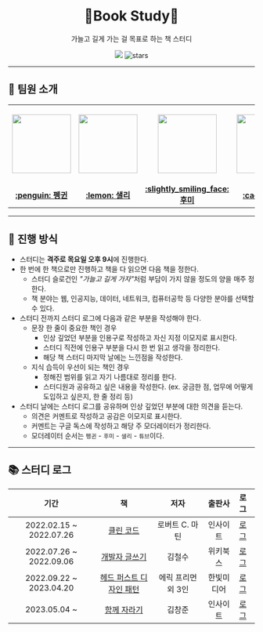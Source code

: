 <div align="center">
  <h1>📖Book Study📖</h1>
  <p>가늘고 길게 가는 걸 목표로 하는 책 스터디</p>
  <a href="https://hits.seeyoufarm.com"><img src="https://hits.seeyoufarm.com/api/count/incr/badge.svg?url=https%3A%2F%2Fgithub.com%2Fboost-devs%2Fbook-study&count_bg=%23e76f51&title_bg=%23555555&icon=&icon_color=%23E7E7E7&title=hits&edge_flat=false"/></a>
  <img src="https://img.shields.io/github/stars/boostcamp-ai-tech-4/book-study?color=ffd166" alt="stars"/>
</div>

---

## 👋 팀원 소개

<table>
    <tr height="160px">
        <td align="center" width="150px">
            <a href="https://github.com/CoodingPenguin"><img height="120px" width="120px" src="https://avatars.githubusercontent.com/u/37505775?s=460&u=44732fef53503e63d47192ce5c2de747eff5f0c6&v=4"/></a>
            <br />
        </td>
        <td align="center" width="150px">
            <a href="https://github.com/bsm8734"><img height="120px" width="120px" src="https://avatars.githubusercontent.com/u/35002768?s=460&v=4"/></a>
            <br />
        </td>
        <td align="center" width="150px">
            <a href="https://github.com/opijae"><img height="120px" width="120px" src="https://avatars.githubusercontent.com/u/26226101?v=4"/></a>
            <br />
        </td>
        <td align="center" width="150px">
            <a href="https://github.com/peacecheejecake"><img height="120px" width="120px" src="https://avatars.githubusercontent.com/u/29668380?v=4"/></a>
            <br />
        </td>
    </tr>
    <tr height="50px">
        <td align="center">
            <a href="https://github.com/coodingpenguin"><strong>:penguin: 펭귄</strong></a>
        </td>
        <td align="center">
            <a href="https://github.com/bsm8734"><strong>:lemon: 샐리</strong></a>
        <td align="center">
            <a href="https://github.com/opijae"><strong>:slightly_smiling_face: 후미</strong></a>
        </td>
        <td align="center">
            <a href="https://github.com/peacecheejecake"><strong>:cactus: 튜브</strong></a>
        </td>
    </tr>
</table>

---

## 📌 진행 방식

- 스터디는 **격주로 목요일 오후 9시**에 진행한다.
- 한 번에 한 책으로만 진행하고 책을 다 읽으면 다음 책을 정한다.
  - 스터디 슬로건인 <i>"가늘고 길게 가자"</i>처럼 부담이 가지 않을 정도의 양을 매주 정한다.
  - 책 분야는 웹, 인공지능, 데이터, 네트워크, 컴퓨터공학 등 다양한 분야를 선택할 수 있다.
- 스터디 전까지 스터디 로그에 다음과 같은 부분을 작성해야 한다.
  - 문장 한 줄이 중요한 책인 경우
    - 인상 깊었던 부분을 인용구로 작성하고 자신 지정 이모지로 표시한다.
    - 스터디 직전에 인용구 부분을 다시 한 번 읽고 생각을 정리한다.
    - 해당 책 스터디 마지막 날에는 느낀점을 작성한다.
  - 지식 습득이 우선이 되는 책인 경우
    - 정해진 범위를 읽고 자기 나름대로 정리를 한다.
    - 스터디원과 공유하고 싶은 내용을 작성한다. (ex. 궁금한 점, 업무에 어떻게 도입하고 싶은지, 한 줄 정리 등)
- 스터디 날에는 스터디 로그를 공유하며 인상 깊었던 부분에 대한 의견을 듣는다.
  - 의견은 커멘트로 작성하고 공감은 이모지로 표시한다.
  - 커멘트는 구글 독스에 작성하고 해당 주 모더레이터가 정리한다.
  - 모더레이터 순서는 `펭귄` - `후미` - `샐리` - `튜브`이다.

---

## 📚 스터디 로그

|          기간           |                                   책                                    |        저자        |   출판사   | 로그                                         |
| :---------------------: | :---------------------------------------------------------------------: | :----------------: | :--------: | :------------------------------------------- |
| 2022.02.15 ~ 2022.07.26 |        [클린 코드](https://product.kyobobook.co.kr/detail/S000001032980)         |   로버트 C. 마틴   |  인사이트  | [로그](./books/1-clean-code/)                |
| 2022.07.26 ~ 2022.09.06 |      [개발자 글쓰기](https://product.kyobobook.co.kr/detail/S000001766399)       |       김철수       |  위키북스  | [로그](./books/2-developer-writing/)         |
| 2022.09.22 ~ 2023.04.20 | [헤드 퍼스트 디자인 패턴](https://product.kyobobook.co.kr/detail/S000001810483) | 에릭 프리먼 외 3인 | 한빛미디어 | [로그](./books/3-head-first-design-pattern/) |
| 2023.05.04 ~ | [함께 자라기](https://product.kyobobook.co.kr/detail/S000001033071) | 김창준 | 인사이트 | [로그](./books/4-growing-together) |

